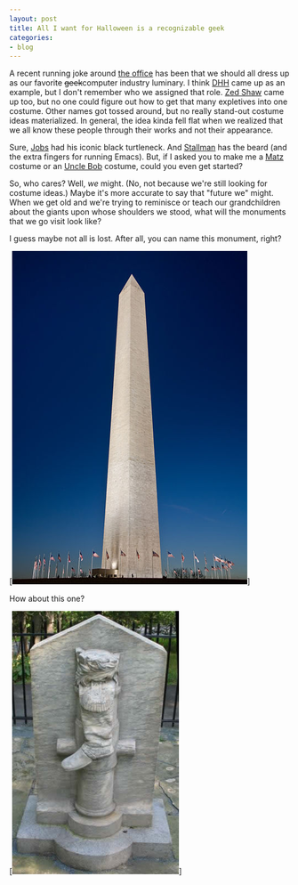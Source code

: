 ```yaml
---
layout: post
title: All I want for Halloween is a recognizable geek
categories:
- blog
---
```


A recent running joke around [the office](http://www.sep.com) has been that we should all dress up as our favorite <del>geek</del>computer industry luminary. I think [DHH](http://en.wikipedia.org/wiki/David_Heinemeier_Hansson) came up as an example, but I don't remember who we assigned that role. [Zed Shaw](http://zedshaw.com) came up too, but no one could figure out how to get that many expletives into one costume. Other names got tossed around, but no really stand-out costume ideas materialized. In general, the idea kinda fell flat when we realized that we all know these people through their works and not their appearance.

Sure, [Jobs](http://en.wikipedia.org/wiki/Steve_Jobs) had his iconic black turtleneck. And [Stallman](http://en.wikipedia.org/wiki/Richard_Stallman) has the beard (and the extra fingers for running Emacs). But, if I asked you to make me a [Matz](http://en.wikipedia.org/wiki/Yukihiro_Matsumoto) costume or an [Uncle Bob](http://www.objectmentor.com/omTeam/martin_r.html) costume, could you even get started?

So, who cares? Well, _we_ might. (No, not because we're still looking for costume ideas.) Maybe it's more accurate to say that "future we" might. When we get old and we're trying to reminisce or teach our grandchildren about the giants upon whose shoulders we stood, what will the monuments that we go visit look like?

I guess maybe not all is lost. After all, you can name this monument, right?

[![](/static/washington_monument.jpg)]

How about this one?

[![](/static/unnamed_monument.jpg)]